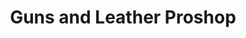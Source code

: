 ---
title: "Guns and Leather Proshop"
url: /hendersonville/guns-and-leather-proshop/
shop: weapons
---